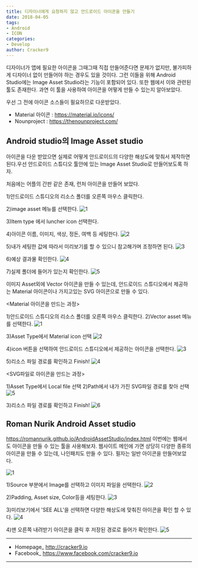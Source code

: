 ```yaml
---
title: 디자이너에게 요청하지 않고 안드로이드 아이콘을 만들기
date: 2018-04-05
tags: 
- Android
- ICON
categories:
- Develop
author: Cracker9
---
```


디자이너가 앱에 필요한 아이콘을 그때그때 직접 만들어준다면 문제가 없지만, 불가피하게 디자이너 없이 만들어야 하는 경우도 있을 것이다.
그런 이들을 위해 Android Studio에는 Image Asset Studio라는 기능이 포함되어 있다. 또한 웹에서 이와 관련된 툴도 존재한다.
과연 이 툴을 사용하여 아이콘을 어떻게 만들 수 있는지 알아보았다.

우선 그 전에 아이콘 소스들이 필요하므로 다운받았다.

* Material 아이콘 : https://material.io/icons/
* Nounproject : https://thenounproject.com/

## Android studio의 Image Asset studio

아이콘을 다운 받았으면 실제로 어떻게 안드로이드의 다양한 해상도에 맞춰서 제작하면 된다.우선 안드로이드 스튜디오 툴안에 있는 Image Asset Studio로 만들어보도록 하자.

처음에는 어플의 간판 같은 존재, 런처 아이콘을 만들어 보았다.

1)안드로이드 스튜디오의 리소스 폴더를 오른쪽 마우스 클릭한다.

2)image asset 메뉴를 선택한다.
![1](https://github.com/sohee9/test_Doc/blob/master/Image%20Asset%20studio_%E1%84%85%E1%85%A5%E1%86%AB%E1%84%8E%E1%85%A5%E1%84%8B%E1%85%A1%E1%84%8B%E1%85%B5%E1%84%8F%E1%85%A9%E1%86%AB1.png?raw=true)

3)Item type 에서 luncher icon 선택한다.

4)아이콘 이름, 이미지, 색상, 정돈, 여백 등 세팅한다.
![2](https://github.com/sohee9/test_Doc/blob/master/Image%20Asset%20studio_%E1%84%85%E1%85%A5%E1%86%AB%E1%84%8E%E1%85%A5%E1%84%8B%E1%85%A1%E1%84%8B%E1%85%B5%E1%84%8F%E1%85%A9%E1%86%AB2.png?raw=true)

5)내가 세팅한 값에 따라서 미리보기를 할 수 있으니 참고해가며 조정하면 된다.
![3](https://github.com/sohee9/test_Doc/blob/master/Image%20Asset%20studio_%E1%84%85%E1%85%A5%E1%86%AB%E1%84%8E%E1%85%A5%E1%84%8B%E1%85%A1%E1%84%8B%E1%85%B5%E1%84%8F%E1%85%A9%E1%86%AB3.png?raw=true)

6)예상 결과물 확인한다.
![4](https://github.com/sohee9/test_Doc/blob/master/Image%20Asset%20studio_%E1%84%85%E1%85%A5%E1%86%AB%E1%84%8E%E1%85%A5%E1%84%8B%E1%85%A1%E1%84%8B%E1%85%B5%E1%84%8F%E1%85%A9%E1%86%AB4.png?raw=true)

7)실제 폴더에 들어가 있는지 확인한다.
![5](https://github.com/sohee9/test_Doc/blob/master/Image%20Asset%20studio_%E1%84%85%E1%85%A5%E1%86%AB%E1%84%8E%E1%85%A5%E1%84%8B%E1%85%A1%E1%84%8B%E1%85%B5%E1%84%8F%E1%85%A9%E1%86%AB5.png?raw=true)

이미지 Asset외에 Vector 아이콘을 만들 수 있는데, 안드로이드 스튜디오에서 제공하는 Material 아이콘이나 가지고있는 SVG 아이콘으로 만들 수 있다.

<Material 아이콘을 만드는 과정>

1)안드로이드 스튜디오의 리소스 폴더를 오른쪽 마우스 클릭한다.
2)Vector asset 메뉴를 선택한다.
![1](https://github.com/sohee9/test_Doc/blob/master/Image%20Asset%20studio_%E1%84%87%E1%85%A6%E1%86%A8%E1%84%90%E1%85%A5%E1%84%8B%E1%85%A1%E1%84%8B%E1%85%B5%E1%84%8F%E1%85%A9%E1%86%AB1.png?raw=true)

3)Asset Type에서 Material icon 선택
![2](https://github.com/sohee9/test_Doc/blob/master/Image%20Asset%20studio_%E1%84%87%E1%85%A6%E1%86%A8%E1%84%90%E1%85%A5%E1%84%8B%E1%85%A1%E1%84%8B%E1%85%B5%E1%84%8F%E1%85%A9%E1%86%AB3.png?raw=true)

4)icon 버튼을 선택하여 안드로이드 스튜디오에서 제공하는 아이콘을 선택한다.
![3](https://github.com/sohee9/test_Doc/blob/master/Image%20Asset%20studio_%E1%84%87%E1%85%A6%E1%86%A8%E1%84%90%E1%85%A5%E1%84%8B%E1%85%A1%E1%84%8B%E1%85%B5%E1%84%8F%E1%85%A9%E1%86%AB2.png?raw=true)

5)리소스 파일 경로를 확인하고 Finish!
![4](https://github.com/sohee9/test_Doc/blob/master/Image%20Asset%20studio_%E1%84%87%E1%85%A6%E1%86%A8%E1%84%90%E1%85%A5%E1%84%8B%E1%85%A1%E1%84%8B%E1%85%B5%E1%84%8F%E1%85%A9%E1%86%AB4.png?raw=true)


<SVG파일로 아이콘을 만드는 과정>

1)Asset Type에서 Local file 선택
2)Path에서 내가 가진 SVG파일 경로를 찾아 선택
![5](https://github.com/sohee9/test_Doc/blob/master/Image%20Asset%20studio_%E1%84%87%E1%85%A6%E1%86%A8%E1%84%90%E1%85%A5%E1%84%8B%E1%85%A1%E1%84%8B%E1%85%B5%E1%84%8F%E1%85%A9%E1%86%AB5.png?raw=true)

3)리소스 파일 경로를 확인하고 Finish!
![6](https://github.com/sohee9/test_Doc/blob/master/Image%20Asset%20studio_%E1%84%87%E1%85%A6%E1%86%A8%E1%84%90%E1%85%A5%E1%84%8B%E1%85%A1%E1%84%8B%E1%85%B5%E1%84%8F%E1%85%A9%E1%86%AB6.png?raw=true)

## Roman Nurik Android Asset studio

https://romannurik.github.io/AndroidAssetStudio/index.html
이번에는 웹에서도 아이콘을 만들 수 있는 툴을 사용해보자.
웹사이트 메인에 가면 상당히 다양한 종류의 아이콘을 만들 수 있는데, 나인패치도 만들 수 있다.
필자는 일반 아이콘을 만들어보았다.

![1](https://github.com/sohee9/test_Doc/blob/master/Android%20Asset%20studio_%E1%84%8B%E1%85%A1%E1%84%8B%E1%85%B5%E1%84%8F%E1%85%A9%E1%86%AB1.png?raw=true)

1)Source 부분에서 Image를 선택하고 이미지 파일을 선택한다.
![2](https://github.com/sohee9/test_Doc/blob/master/Android%20Asset%20studio_%E1%84%8B%E1%85%A1%E1%84%8B%E1%85%B5%E1%84%8F%E1%85%A9%E1%86%AB2.png?raw=true)

2)Padding, Asset size, Color등을 세팅한다.
![3](https://raw.githubusercontent.com/sohee9/test_Doc/bf452f8e628cf0f85ffaa1336505733167866d7a/Android%20Asset%20studio_%E1%84%8B%E1%85%A1%E1%84%8B%E1%85%B5%E1%84%8F%E1%85%A9%E1%86%AB3.png)

3)미리보기에서 'SEE ALL'을 선택하면 다양한 해상도에 맞춰진 아이콘을 확인 할 수 있다.
![4](https://raw.githubusercontent.com/sohee9/test_Doc/bf452f8e628cf0f85ffaa1336505733167866d7a/Android%20Asset%20studio_%E1%84%8B%E1%85%A1%E1%84%8B%E1%85%B5%E1%84%8F%E1%85%A9%E1%86%AB4.png)

4)맨 오른쪽 내려받기 아이콘을 클릭 후 저장된 경로로 들어가 확인한다.
![5](https://github.com/sohee9/test_Doc/blob/master/Android%20Asset%20studio_%E1%84%8B%E1%85%A1%E1%84%8B%E1%85%B5%E1%84%8F%E1%85%A9%E1%86%AB5.png?raw=true)


_____

* Homepage_ <a href="http://www.cracker9.io?utm_medium=cpc&utm_source=blog_origin&utm_campaign=0.11.x&utm_content=Android_Icon_Design">http://cracker9.io</a>
* Facebook_ https://www.facebook.com/cracker9.io

_____